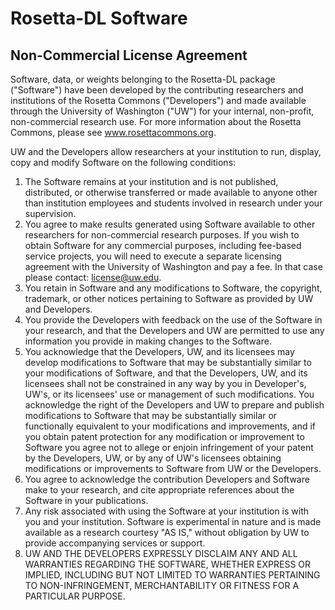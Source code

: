 Rosetta-DL Software
================

Non-Commercial License Agreement
--------------------------

Software, data, or weights belonging to the Rosetta-DL package ("Software") have been developed by the contributing researchers and institutions of the Rosetta Commons ("Developers") and made available through the University of Washington ("UW") for your internal, non-profit, non-commercial research use. For more information about the Rosetta Commons, please see www.rosettacommons.org.

UW and the Developers allow researchers at your institution to run, display, copy and modify Software on the following conditions:

1. The Software remains at your institution and is not published, distributed, or otherwise transferred or made available to anyone other than institution employees and students involved in research under your supervision. 
2. You agree to make results generated using Software available to other researchers for non-commercial research purposes. If you wish to obtain Software for any commercial purposes, including fee-based service projects, you will need to execute a separate licensing agreement with the University of Washington and pay a fee. In that case please contact: license@uw.edu.
3. You retain in Software and any modifications to Software, the copyright, trademark, or other notices pertaining to Software as provided by UW and Developers.
4. You provide the Developers with feedback on the use of the Software in your research, and that the Developers and UW are permitted to use any information you provide in making changes to the Software. 
5. You acknowledge that the Developers, UW, and its licensees may develop modifications to Software that may be substantially similar to your modifications of Software, and that the Developers, UW, and its licensees shall not be constrained in any way by you in Developer's, UW's, or its licensees' use or management of such modifications. You acknowledge the right of the Developers and UW to prepare and publish modifications to Software that may be substantially similar or functionally equivalent to your modifications and improvements, and if you obtain patent protection for any modification or improvement to Software you agree not to allege or enjoin infringement of your patent by the Developers, UW, or by any of UW's licensees obtaining modifications or improvements to Software from UW or the Developers.
6. You agree to acknowledge the contribution Developers and Software make to your research, and cite appropriate references about the Software in your publications.
7. Any risk associated with using the Software at your institution is with you and your institution. Software is experimental in nature and is made available as a research courtesy "AS IS," without obligation by UW to provide accompanying services or support.
8. UW AND THE DEVELOPERS EXPRESSLY DISCLAIM ANY AND ALL WARRANTIES REGARDING THE SOFTWARE, WHETHER EXPRESS OR IMPLIED, INCLUDING BUT NOT LIMITED TO WARRANTIES PERTAINING TO NON-INFRINGEMENT, MERCHANTABILITY OR FITNESS FOR A PARTICULAR PURPOSE.

